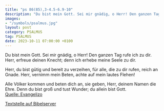 ```yaml
---
title: "ps 86(85),3-4.5-6.9-10"
description: "Du bist mein Gott. Sei mir gnädig, o Herr! Den ganzen Tag rufe ich zu dir. Herr, erfreue deinen Knecht; denn ich erhebe meine Seele zu dir.  Herr, du bist gütig und bereit zu verzeihen, für alle, die zu dir rufen, reich an Gnade. Herr, vernimm mein Beten, achte auf mein laute...."
images:
- "/symbols/psalmus.jpg"
layout: post
category: PSALMUS
tag: PSALMUS
date: 2023-10-11 07:00:00 +0100
---
```

Du bist mein Gott. Sei mir gnädig, o Herr!
Den ganzen Tag rufe ich zu dir.
Herr, erfreue deinen Knecht;
denn ich erhebe meine Seele zu dir.

Herr, du bist gütig und bereit zu verzeihen,
für alle, die zu dir rufen, reich an Gnade.
Herr, vernimm mein Beten,
achte auf mein lautes Flehen!

Alle Völker kommen und beten dich an,
sie geben, Herr, deinem Namen die Ehre.<!--more-->
Denn du bist groß und tust Wunder;
du allein bist Gott.<br>
[Quelle: Evangelizo](https://evangeliumtagfuertag.org/DE/gospel)

[Textstelle auf Bibelserver](https://www.bibleserver.com/EU/ps86(85),3-4.5-6.9-10)
